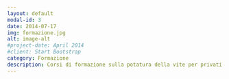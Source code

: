 ```yaml
---
layout: default
modal-id: 3
date: 2014-07-17
img: formazione.jpg
alt: image-alt
#project-date: April 2014
#client: Start Bootstrap
category: Formazione
description: Corsi di formazione sulla potatura della vite per privati e aziende, con un focus specifico sul sistema a Sylvoz..
---
```

